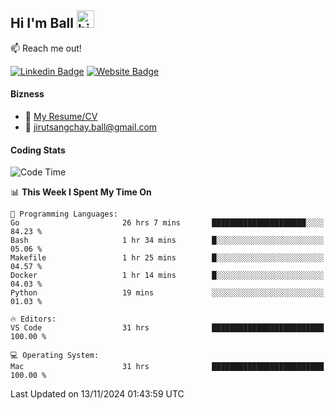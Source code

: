 ## Hi I'm Ball <img src="https://user-images.githubusercontent.com/1303154/88677602-1635ba80-d120-11ea-84d8-d263ba5fc3c0.gif" width="28px" height="28px" alt="hi">
 
:mailbox: Reach me out!

[![Linkedin Badge](https://img.shields.io/badge/-Jirut-0e76a8?style=flat&labelColor=0e76a8&logo=linkedin&logoColor=white)](https://www.linkedin.com/in/jirut-sangchay-338370251)
[![Website Badge](https://img.shields.io/badge/Website-184aa8?logo=website&logoColor=)](https://resume-jirut.web.app)

<!-- TODO: Add last video link -->
#### Bizness
- :paperclip: [My Resume/CV](https://github.com/Jirut01/Jirut01/blob/main/resume_jirut.pdf)
- :email: jirutsangchay.ball@gmail.com

#### Coding Stats


<!--START_SECTION:waka-->
![Code Time](http://img.shields.io/badge/Code%20Time-1%2C751%20hrs%207%20mins-blue)

📊 **This Week I Spent My Time On** 

```text
💬 Programming Languages: 
Go                       26 hrs 7 mins       █████████████████████░░░░   84.23 % 
Bash                     1 hr 34 mins        █░░░░░░░░░░░░░░░░░░░░░░░░   05.06 % 
Makefile                 1 hr 25 mins        █░░░░░░░░░░░░░░░░░░░░░░░░   04.57 % 
Docker                   1 hr 14 mins        █░░░░░░░░░░░░░░░░░░░░░░░░   04.03 % 
Python                   19 mins             ░░░░░░░░░░░░░░░░░░░░░░░░░   01.03 % 

🔥 Editors: 
VS Code                  31 hrs              █████████████████████████   100.00 % 

💻 Operating System: 
Mac                      31 hrs              █████████████████████████   100.00 % 
```


 Last Updated on 13/11/2024 01:43:59 UTC
<!--END_SECTION:waka-->
